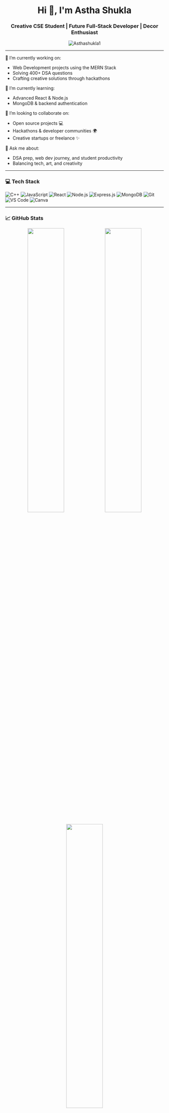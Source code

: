 <h1 align="center">Hi 👋, I'm Astha Shukla</h1>
<h3 align="center">Creative CSE Student | Future Full-Stack Developer | Decor Enthusiast</h3>

<p align="center">
  <img src="https://komarev.com/ghpvc/?username=your-github-username&label=Profile%20views&color=0e75b6&style=flat" alt="Asthashukla1" />
</p>

---

🔭 I’m currently working on:
- Web Development projects using the MERN Stack  
- Solving 400+ DSA questions  
- Crafting creative solutions through hackathons  

🌱 I’m currently learning:
- Advanced React & Node.js  
- MongoDB & backend authentication  


👯 I’m looking to collaborate on:
- Open source projects 💻  
- Hackathons & developer communities 🌍  
- Creative startups or freelance ✨  

💬 Ask me about:
- DSA prep, web dev journey, and student productivity  
- Balancing tech, art, and creativity  

---

### 💻 Tech Stack

![C++](https://img.shields.io/badge/C++-00599C?style=flat&logo=c%2B%2B&logoColor=white)
![JavaScript](https://img.shields.io/badge/JavaScript-F7DF1E?style=flat&logo=javascript&logoColor=black)
![React](https://img.shields.io/badge/React-20232A?style=flat&logo=react&logoColor=61DAFB)
![Node.js](https://img.shields.io/badge/Node.js-339933?style=flat&logo=node.js&logoColor=white)
![Express.js](https://img.shields.io/badge/Express.js-000000?style=flat&logo=express&logoColor=white)
![MongoDB](https://img.shields.io/badge/MongoDB-47A248?style=flat&logo=mongodb&logoColor=white)
![Git](https://img.shields.io/badge/Git-F05032?style=flat&logo=git&logoColor=white)
![VS Code](https://img.shields.io/badge/VS_Code-007ACC?style=flat&logo=visual-studio-code&logoColor=white)
![Canva](https://img.shields.io/badge/Canva-00C4CC?style=flat&logo=canva&logoColor=white)

---

### 📈 GitHub Stats

<p align="center">
  <img src="https://github-readme-stats.vercel.app/api?username=Asthashukla1&show_icons=true&theme=radical" width="48%" />
  <img src="https://github-readme-streak-stats.herokuapp.com/?user=Asthashukla&theme=radical" width="48%" />
</p>

<p align="center">
  <img src="https://github-readme-stats.vercel.app/api/top-langs/?username=Asthashukla1&layout=compact&theme=radical" width="48%" />
</p>

---

### 🏆 GitHub Trophies

<p align="center">
  <img src="https://github-profile-trophy.vercel.app/?username=Asthashukla1&theme=radical&no-frame=true&margin-w=4" />
</p>

---

### 🌸 A Little More About Me

- 🎓 Final-year CSE student passionate about tech & impact  
- 🎨 Love sketching, singing, and home décor  
- 💼 Working towards freelancing   


---

### 📫 Connect with me

<p align="left">
  <a href="https://linkedin.com/in/astha-shukla-0a036827b/" target="blank">
    <img align="center" src="https://cdn.jsdelivr.net/npm/simple-icons@3.0.1/icons/linkedin.svg" alt="LinkedIn" height="30" width="40" />
  </a>
  <a href="mailto:asthashukla160428@gmail.com" target="blank">
    <img align="center" src="https://cdn.jsdelivr.net/npm/simple-icons@3.0.1/icons/gmail.svg" alt="Gmail" height="30" width="40" />
  </a>
</p>

---

> *"Dreams become reality when you dare to begin."* — Astha 🚀


